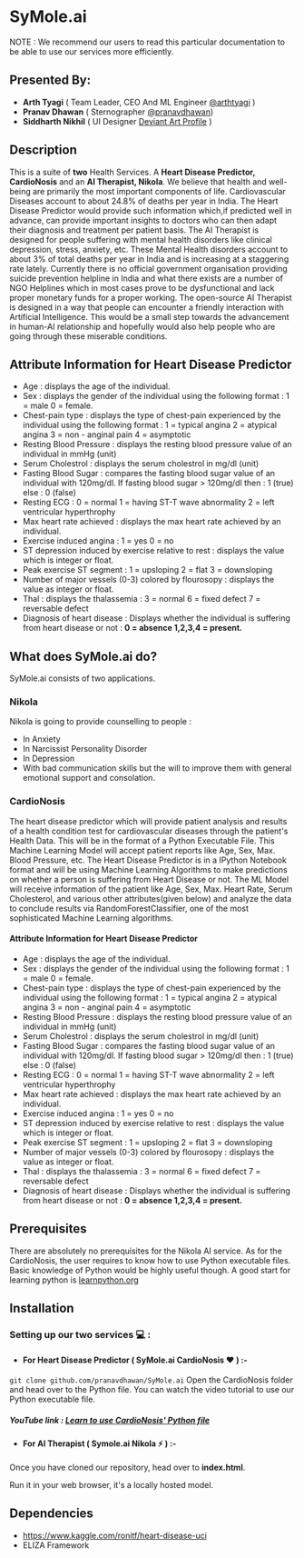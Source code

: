 # SyMole.ai
NOTE :  We recommend our users to read this particular documentation to be able to use our services more efficiently.
## Presented By:
* **Arth Tyagi** ( Team Leader, CEO And ML Engineer [@arthtyagi](https://github.com/arthtyagi) )
* **Pranav Dhawan** ( Sternographer [@pranavdhawan](https://github.com/pranavdhawan))
* **Siddharth Nikhil** ( UI Designer [Deviant Art Profile](https://www.deviantart.com/siddkid) )
## Description 
This is a suite of __two__ Health Services. A **Heart Disease Predictor, CardioNosis** and an **AI Therapist, Nikola**. We believe that health and well-being are primarily the most important components of life. 
Cardiovascular Diseases account to about 24.8% of deaths per year in India. The Heart Disease Predictor would provide such information which,if predicted well in advance, can provide important insights to doctors who can then adapt their diagnosis and treatment per patient basis.
The AI Therapist is designed for people suffering with mental health disorders like clinical depression, stress, anxiety, etc. These Mental Health disorders account to about 3% of total deaths per year in India and is increasing at a staggering rate lately. Currently there is no official government organisation providing suicide prevention helpline in India and what there exists are a number of NGO Helplines which in most cases prove to be dysfunctional and lack proper monetary funds for a proper working. The open-source AI Therapist is designed in a way that people can encounter a friendly interaction with Artificial Intelligence. This would be a small step towards the advancement in human-AI relationship and hopefully would also help people who are going through these miserable conditions.
## Attribute Information for Heart Disease Predictor
* Age : displays the age of the individual.
* Sex : displays the gender of the individual using the following format : 1 = male 0 = female.
* Chest-pain type : displays the type of chest-pain experienced by the individual using the following format : 1 = typical angina 2 = atypical angina 3 = non - anginal pain 4 = asymptotic
* Resting Blood Pressure : displays the resting blood pressure value of an individual in mmHg (unit)
* Serum Cholestrol : displays the serum cholestrol in mg/dl (unit)
* Fasting Blood Sugar : compares the fasting blood sugar value of an individual with 120mg/dl. If fasting blood sugar > 120mg/dl then : 1 (true) else : 0 (false)
* Resting ECG : 0 = normal 1 = having ST-T wave abnormality 2 = left ventricular hyperthrophy
* Max heart rate achieved : displays the max heart rate achieved by an individual.
* Exercise induced angina : 1 = yes 0 = no
* ST depression induced by exercise relative to rest : displays the value which is integer or float.
* Peak exercise ST segment : 1 = upsloping 2 = flat 3 = downsloping
* Number of major vessels (0-3) colored by flourosopy : displays the value as integer or float.
* Thal : displays the thalassemia : 3 = normal 6 = fixed defect 7 = reversable defect
* Diagnosis of heart disease : Displays whether the individual is suffering from heart disease or not : __0 = absence 1,2,3,4 = present.__
## What does SyMole.ai do?
SyMole.ai consists of two applications.

### Nikola
Nikola is going to provide counselling to people :
* In Anxiety
* In Narcissist Personality Disorder
* In Depression
* With bad communication skills but the will to improve them
with general emotional support and consolation. 

### CardioNosis
The heart disease predictor which will provide patient analysis and results of a health condition test for cardiovascular diseases through the patient's Health Data. This will be in the format of a Python Executable File. This Machine Learning Model will accept patient reports like Age, Sex, Max. Blood Pressure, etc.
The Heart Disease Predictor is in a IPython Notebook format and will be using Machine Learning Algorithms to make predictions on whether a person is suffering from Heart Disease or not. The ML Model will receive information of the patient like Age, Sex, Max. Heart Rate, Serum Cholesterol, and various other attributes(given below) and analyze the data to conclude results via RandomForestClassifier, one of the most sophisticated Machine Learning algorithms.


#### Attribute Information for Heart Disease Predictor
* Age : displays the age of the individual.
* Sex : displays the gender of the individual using the following format : 1 = male 0 = female.
* Chest-pain type : displays the type of chest-pain experienced by the individual using the following format : 1 = typical angina 2 = atypical angina 3 = non - anginal pain 4 = asymptotic
* Resting Blood Pressure : displays the resting blood pressure value of an individual in mmHg (unit)
* Serum Cholestrol : displays the serum cholestrol in mg/dl (unit)
* Fasting Blood Sugar : compares the fasting blood sugar value of an individual with 120mg/dl. If fasting blood sugar > 120mg/dl then : 1 (true) else : 0 (false)
* Resting ECG : 0 = normal 1 = having ST-T wave abnormality 2 = left ventricular hyperthrophy
* Max heart rate achieved : displays the max heart rate achieved by an individual.
* Exercise induced angina : 1 = yes 0 = no
* ST depression induced by exercise relative to rest : displays the value which is integer or float.
* Peak exercise ST segment : 1 = upsloping 2 = flat 3 = downsloping
* Number of major vessels (0-3) colored by flourosopy : displays the value as integer or float.
* Thal : displays the thalassemia : 3 = normal 6 = fixed defect 7 = reversable defect
* Diagnosis of heart disease : Displays whether the individual is suffering from heart disease or not : __0 = absence 1,2,3,4 = present.__
## Prerequisites
There are absolutely no prerequisites for the Nikola AI service.
As for the CardioNosis, the user requires to know how to use Python executable files. Basic knowledge of Python would be highly useful though. A good start for learning python is [learnpython.org](https://www.learnpython.org/)
## Installation
### Setting up our two services :computer: :
* #### For Heart Disease Predictor ( SyMole.ai CardioNosis :heart: ) :-
 `git clone github.com/pranavdhawan/SyMole.ai`
 Open the CardioNosis folder and head over to the Python file.
  You can watch the video tutorial to use our Python executable file.
  ##### YouTube link : [Learn to use CardioNosis' Python file ](https://www.youtube.com/watch?v=9v-Rx-xiN70&t=11s)
  
* #### For AI Therapist ( Symole.ai Nikola :zap: ) :-
Once you have cloned our repository, head over to **index.html**.

Run it in your web browser, it's a locally hosted model.

## Dependencies
* https://www.kaggle.com/ronitf/heart-disease-uci
* ELIZA Framework






